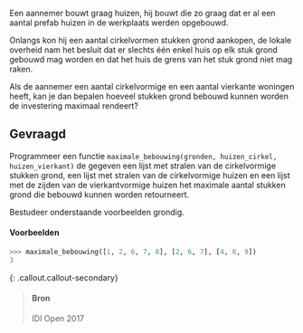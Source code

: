 Een aannemer bouwt graag huizen, hij bouwt die zo graag dat er al een aantal prefab huizen in de werkplaats werden opgebouwd.

Onlangs kon hij een aantal cirkelvormen stukken grond aankopen, de lokale overheid nam het besluit dat er slechts één enkel huis op elk stuk grond gebouwd mag worden en dat het huis de grens van het stuk grond niet mag raken.

Als de aannemer een aantal cirkelvormige en een aantal vierkante woningen heeft, kan je dan bepalen hoeveel stukken grond bebouwd kunnen worden de investering maximaal rendeert?

## Gevraagd
Programmeer een functie `maximale_bebouwing(gronden, huizen_cirkel, huizen_vierkant)` de gegeven een lijst met stralen van de cirkelvormige stukken grond, een lijst met stralen van de cirkelvormige huizen en een lijst met de zijden van de vierkantvormige huizen het maximale aantal stukken grond die bebouwd kunnen worden retourneert.

Bestudeer onderstaande voorbeelden grondig.

#### Voorbeelden

```python
>>> maximale_bebouwing([1, 2, 6, 7, 8], [2, 6, 7], [4, 8, 9])
3
```

{: .callout.callout-secondary}
>#### Bron
> IDI Open 2017
